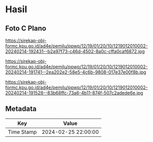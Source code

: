 # Hasil

## Foto C Plano

https://sirekap-obj-formc.kpu.go.id/ad4e/pemilu/ppwp/12/19/01/20/10/1219012010002-20240214-192431--b2a97f73-c46d-4502-8a0c-cffa0caf6872.jpg

https://sirekap-obj-formc.kpu.go.id/ad4e/pemilu/ppwp/12/19/01/20/10/1219012010002-20240214-191741--2ea202e2-58e5-4c6b-9808-017e37e00f8b.jpg

https://sirekap-obj-formc.kpu.go.id/ad4e/pemilu/ppwp/12/19/01/20/10/1219012010002-20240214-191528--83b68ffc-73a6-4b11-874f-507c2adede6e.jpg


## Metadata

| Key        | Value               |
| ---------- | ------------------- |
| Time Stamp | 2024-02-25 22:00:00 |



